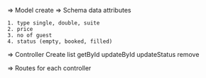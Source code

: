 => Model create
=> Schema data attributes

    1. type single, double, suite
    2. price
    3. no of guest
    4. status (empty, booked, filled)

=> Controller
Create
list
getById
updateById
updateStatus
remove

=> Routes for each controller
